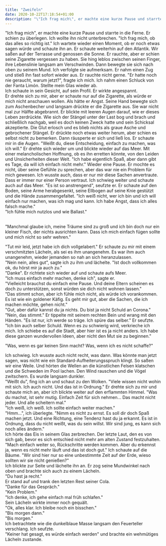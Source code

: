 ```yaml
---
title: "Zweifeln"
date: 2020-10-22T17:18:54+01:00
description: "\"Ich frag mich\", er machte eine kurze Pause und starrte in die Ferne."
---
```


"Ich frag mich", er machte eine kurze Pause und starrte in die Ferne. Er schien zu überlegen. Ich wollte ihn nicht unterbrechen. "Ich frag mich, ob das alles so richtig ist." Ich wartete wieder einen Moment, ob er noch etwas sagen würde und schaute ihn an. Er schaute weiterhin auf den Atlantik. Wir saßen auf der Terrasse und genossen die Sonne. Er rauchte, aber er schien seine Zigarette vergessen zu haben. Sie hing leblos zwischen seinen Finger, ihre Lebenslinie langsam am Verschwinden. Dann bewegte sie sich nach oben zu seinem Mund. Ich verfolgte sie aufmerksam. Er nahm einen Zug und stieß ihn fast sofort wieder aus. Er rauchte nicht gerne. "Er hatte noch nie geraucht, warum jetzt?", fragte ich mich. Ich nahm einen Schluck von der Fanta Limón. Stellte mein Glas wieder ab.\
Ich schaute in sein Gesicht, auf sein Profil. Er wirkte angespannt.\
Er drehte sich zu mir, aber er schaute nur auf die Zigarette, als würde er mich nicht anschauen wollen. Als hätte er Angst. Seine Hand bewegte sich zum Aschenbecher und langsam drückte er die Zigarette aus. Sie war nicht mal zur Hälfte abgebrannt. Er blickte mit leeren Augen darauf, wie er dieses Leben zerdrückte. Wie sich der Stängel unter der Last bog und brach und schließlich nachgab, weil es doch keinen Zweck hatte und sein Schicksal akzeptierte. Die Glut erlosch und es blieb nichts als graue Asche und gebrochener Stängel. Er drückte noch etwas weiter herum, aber schien es selbst nicht zu bemerken. Dann räusperte er sich und ließ los. Er schaute mir in die Augen. "Weißt du, diese Entscheidung, einfach zu machen, was ich will." Er drehte sich wieder um und blickte wieder auf das Meer. Mit einer melancholischen Hoffnung, ob es ihn erretten könnte, von den Leiden und Unsicherheiten dieser Welt. "Ich habe eigentlich Spaß, aber dann gibt es Tage, da will ich einfach nicht mehr." Wieder eine Pause. Er mochte es nicht, über seine Gefühle zu sprechen, aber das war nie ein Problem für mich gewesen. Ich wusste auch, dass er nur mir diese Sachen anvertraute. Dass er immer nur einer Person vertraut. Ich schwieg weiter und schaute auch auf das Meer. "Es ist so anstrengend", seufzte er. Er schaute auf den Boden, seine Arme herabgesenkt, seine Ellbogen auf seine Knie gestützt und die Hände zusammengefaltet. "Ich weiß nicht, wer ich bin und ich will einfach nur machen, was ich mag und kann. Ich habe Angst, dass ich alles falsch mache."\
"Ich fühle mich nutzlos und wie Ballast."

\
"Manchmal glaube ich, meine Träume sind zu groß und ich bin doch nur ein kleiner Fisch, der nichts ausrichten kann. Dass ich mich einfach fügen sollte und mich nicht so sehr wehren."

"Tut mir leid, jetzt habe ich dich vollgelabert." Er schaute zu mir mit einem verschmitzten Lächeln, als sei es ihm unangenehm. Es war ihm auch unangenehm, wieder jemanden so nah an sich heranzulassen.\
"Nein nein, alles gut", sagte ich zu ihm und lächelte. "Ist doch vollkommen ok, du hörst mir ja auch zu."\
"Danke". Er richtete sich wieder auf und schaute aufs Meer.\
"Ich muss einfach mehr machen, denke ich", sagte er.\
"Vielleicht brauchst du einfach eine Pause. Und deine Eltern scheinen es doch zu unterstützen, sonst würden sie dich nicht wohnen lassen."\
"Das stimmt schon, aber ich fühle mich nicht, als würde ich vorankommen. Es ist wie ein goldener Käfig. Es geht mir gut, aber die Sachen, die ich machen möchte, gehen nicht."\
"Gut, aber dafür kannst du ja nichts. Du bist ja nicht Schuld an Corona."\
"Nein, das stimmt." Er tippelte mit seinem rechten Bein und wrang mit den Händen. "Es ist nur, ich werde so träge. Ich spüre das selber." Er seufzte. "Ich bin auch selber Schuld. Wenn es zu schwierig wird, verkrieche ich mich. Ich schiebe es auf die Stadt, aber hier ist es ja nicht anders. Ich habe diese ganzen wundervollen Ideen, aber nicht den Mut sie zu beginnen."

"Was, wenn es gar keinen Sinn macht? Was, wenn ich es nicht schaffe?"

Ich schwieg. Ich wusste auch nicht recht, was dann. Was könnte man jetzt sagen, was nicht wie ein Standard-Aufheiterungsspruch klingt. So saßen wir eine Weile. Und hörten die Wellen an die künstlichen Felsen klatschen und die Schweden im Pool lachen. Den Wind rauschen und die Vögel zwitschern. Es wurde langsam dunkler.\
"Weißt du", fing ich an und schaut zu den Wolken. "Viele wissen nicht wohin mit sich. Ich auch nicht. Und das ist in Ordnung." Er drehte sich zu mir und schaute mich an, aber ich blickte weiter auf den erflammten Himmel. "Was du machst, ist sehr mutig. Einfach Zeit für sich nehmen... Das macht nicht jeder. Und alle scheitern mal."\
"Ich weiß, ich weiß. Ich sollte einfach weiter machen."\
"Hmm...", ich überlegte. "Nimm es nicht zu ernst. Es soll dir doch Spaß machen jetzt. Und eine Richtung, eine Tendenz hast du ja erkannt. Es ist in Ordnung, dass du nicht weißt, was du sein willst. Wir sind jung, es kann sich noch alles ändern."\
Ich hörte das Eis in seinem Glas zerbrechen. Der letzte Laut, den es von sich gab, bevor es sich entschied nicht mehr am alten Zustand festzuhalten.\
"Mach einfach weiter so, Rückschritte werden kommen. Aber du erkennst ja, wenn es nicht mehr läuft und das ist doch gut." Ich schaute auf die Bäume. "Wir sind hier nur so eine unbestimmte Zeit auf der Erde, wieso sollten wir sie nicht genießen?"\
Ich blickte zur Seite und lächelte ihn an. Er zog seine Mundwinkel nach oben und brachte sich auch zu einem Lächeln.\
"Du hast ja recht."\
Er stand auf und trank den letzten Rest seiner Cola.\
"Danke für das Gespräch."\
"Kein Problem."\
"Ich denke, ich gehe einfach mal früh schlafen."\
Sein Lächeln wirkte immer noch gequält.\
"Ok, alles klar. Ich bleibe noch ein bisschen."\
"Bis morgen dann." \
"Bis morgen."\
Ich betrachtete wie die dunkelblaue Masse langsam den Feuerteller verschlang. Ich seufzte.\
"Keiner hat gesagt, es würde einfach werden" und brachte ein wehmütiges Lächeln zustande.